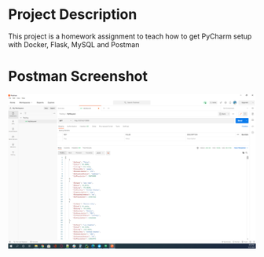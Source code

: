 # Project Description
This project is a homework assignment to teach how to get PyCharm setup with Docker, Flask, MySQL and Postman

# Postman Screenshot
![postman request output](screenshots/postman.png)